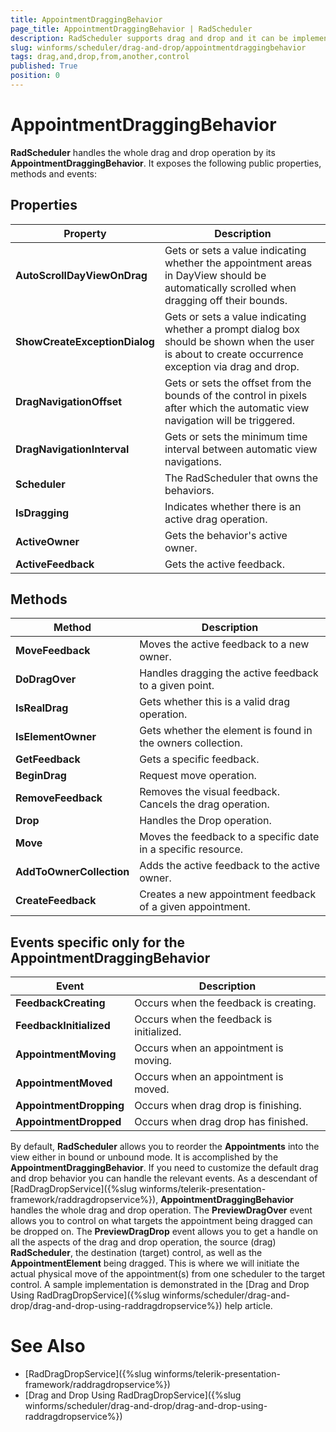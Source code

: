 ```yaml
---
title: AppointmentDraggingBehavior
page_title: AppointmentDraggingBehavior | RadScheduler
description: RadScheduler supports drag and drop and it can be implemented so that appointments are dragged from another control, in our case a ListBox.
slug: winforms/scheduler/drag-and-drop/appointmentdraggingbehavior
tags: drag,and,drop,from,another,control
published: True
position: 0 
---
```


# AppointmentDraggingBehavior

**RadScheduler** handles the whole drag and drop operation by its **AppointmentDraggingBehavior**. It exposes the following public properties, methods and events:

## Properties

|Property|Description|
|----|----|
|**AutoScrollDayViewOnDrag**|Gets or sets a value indicating whether the appointment areas in DayView should be automatically scrolled when dragging off their bounds.|
|**ShowCreateExceptionDialog**|Gets or sets a value indicating whether a prompt dialog box should be shown when the user is about to create occurrence exception via drag and drop.|
|**DragNavigationOffset**|Gets or sets the offset from the bounds of the control in pixels after which the automatic view navigation will be triggered.|
|**DragNavigationInterval**|Gets or sets the minimum time interval between automatic view navigations.|
|**Scheduler**|The RadScheduler that owns the behaviors.|
|**IsDragging**|Indicates whether there is an active drag operation.|
|**ActiveOwner**|Gets the behavior's active owner.|
|**ActiveFeedback**|Gets the active feedback.|

## Methods

|Method|Description|
|----|----|
|**MoveFeedback**|Moves the active feedback to a new owner.|
|**DoDragOver**|Handles dragging the active feedback to a given point.|
|**IsRealDrag**|Gets whether this is a valid drag operation.|
|**IsElementOwner**|Gets whether the element is found in the owners collection.|
|**GetFeedback**|Gets a specific feedback.|
|**BeginDrag**|Request move operation.|
|**RemoveFeedback**|Removes the visual feedback. Cancels the drag operation.|
|**Drop**|Handles the Drop operation.|
|**Move**|Moves the feedback to a specific date in a specific resource.|
|**AddToOwnerCollection**|Adds the active feedback to the active owner.|
|**CreateFeedback**|Creates a new appointment feedback of a given appointment.|
 
## Events specific only for the AppointmentDraggingBehavior

|Event|Description|
|----|----|
|**FeedbackCreating**|Occurs when the feedback is creating.|
|**FeedbackInitialized**|Occurs when the feedback is initialized.|
|**AppointmentMoving**|Occurs when an appointment is moving.|
|**AppointmentMoved**|Occurs when an appointment is moved.|
|**AppointmentDropping**|Occurs when drag drop is finishing.|
|**AppointmentDropped**|Occurs when drag drop has finished.|

By default, **RadScheduler** allows you to reorder the **Appointments** into the view either in bound or unbound mode. It is accomplished by the **AppointmentDraggingBehavior**. If you need to customize the default drag and drop behavior you can handle the relevant events. As a descendant of [RadDragDropService]({%slug winforms/telerik-presentation-framework/raddragdropservice%}), **AppointmentDraggingBehavior** handles the whole drag and drop operation. The **PreviewDragOver** event allows you to control on what targets the appointment being dragged can be dropped on. The **PreviewDragDrop** event allows you to get a handle on all the aspects of the drag and drop operation, the source (drag) **RadScheduler**, the destination (target) control, as well as the **AppointmentElement** being dragged. This is where we will initiate the actual physical move of the appointment(s) from one scheduler to the target control. A sample implementation is demonstrated in the [Drag and Drop Using RadDragDropService]({%slug winforms/scheduler/drag-and-drop/drag-and-drop-using-raddragdropservice%}) help article.

# See Also

* [RadDragDropService]({%slug winforms/telerik-presentation-framework/raddragdropservice%})	
* [Drag and Drop Using RadDragDropService]({%slug winforms/scheduler/drag-and-drop/drag-and-drop-using-raddragdropservice%})